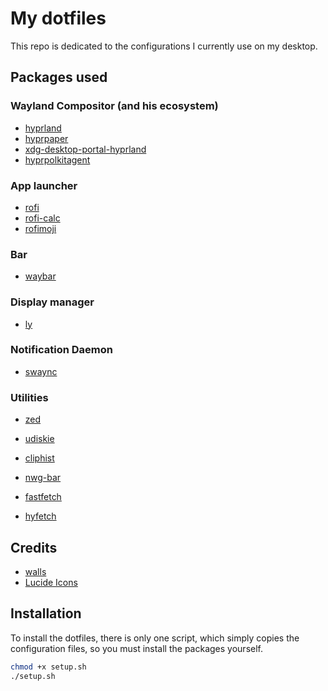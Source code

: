 # My dotfiles
This repo is dedicated to the configurations I currently use on my desktop.

## Packages used
### Wayland Compositor (and his ecosystem)
- [hyprland](https://archlinux.org/packages/extra/x86_64/hyprland/)
- [hyprpaper](https://archlinux.org/packages/extra/x86_64/hyprpaper/)
- [xdg-desktop-portal-hyprland](https://archlinux.org/packages/extra/x86_64/xdg-desktop-portal-hyprland/)
- [hyprpolkitagent](https://archlinux.org/packages/extra/x86_64/hyprpolkitagent/)

### App launcher
- [rofi](https://archlinux.org/packages/extra/x86_64/rofi/)
- [rofi-calc](https://archlinux.org/packages/extra/x86_64/rofi-calc/)
- [rofimoji](https://archlinux.org/packages/extra/any/rofimoji/)

### Bar
- [waybar](https://archlinux.org/packages/extra/x86_64/waybar/)

### Display manager
- [ly](https://archlinux.org/packages/extra/x86_64/ly/)

### Notification Daemon
- [swaync](https://archlinux.org/packages/extra/x86_64/swaync/)

### Utilities
- [zed](https://archlinux.org/packages/extra/x86_64/zed/)
- [udiskie](https://archlinux.org/packages/extra/any/udiskie/)
- [cliphist](https://archlinux.org/packages/extra/x86_64/cliphist/)
- [nwg-bar](https://archlinux.org/packages/extra/x86_64/nwg-bar/)

- [fastfetch](https://archlinux.org/packages/extra/x86_64/fastfetch/)
- [hyfetch](https://archlinux.org/packages/extra/x86_64/hyfetch/)

## Credits
- [walls](https://github.com/dharmx/walls)
- [Lucide Icons](https://lucide.dev/)

## Installation
To install the dotfiles, there is only one script, which simply copies the configuration files, so you must install the packages yourself.

```sh
chmod +x setup.sh
./setup.sh
```
